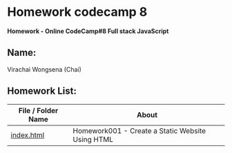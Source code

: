 # Homework codecamp 8
__Homework - Online CodeCamp#8 Full stack JavaScript__

## Name:
Virachai Wongsena (Chai)

## **Homework List:**
| File / Folder Name | About |
|----------------|----------------|
| [index.html](https://virachai.github.io/index.html) | Homework001 - Create a Static Website Using HTML |
